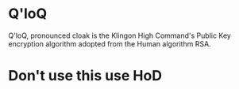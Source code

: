 # Q'loQ

Q'loQ, pronounced cloak is the Klingon High Command's Public Key encryption algorithm adopted from the Human algorithm RSA.

# Don't use this use HoD
